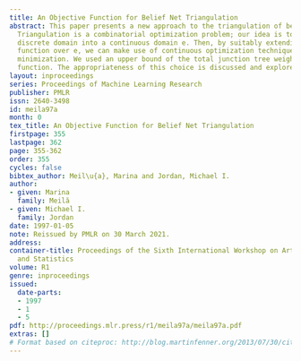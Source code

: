 ```yaml
---
title: An Objective Function for Belief Net Triangulation
abstract: This paper presents a new approach to the triangulation of belief networks.
  Triangulation is a combinatorial optimization problem; our idea is to embed its
  discrete domain into a continuous domain e. Then, by suitably extending the objective
  function over e, we can make use of continuous optimization techniques to do the
  minimization. We used an upper bound of the total junction tree weight as the cost
  function. The appropriateness of this choice is discussed and explored by simulations.
layout: inproceedings
series: Proceedings of Machine Learning Research
publisher: PMLR
issn: 2640-3498
id: meila97a
month: 0
tex_title: An Objective Function for Belief Net Triangulation
firstpage: 355
lastpage: 362
page: 355-362
order: 355
cycles: false
bibtex_author: Meil\u{a}, Marina and Jordan, Michael I.
author:
- given: Marina
  family: Meilă
- given: Michael I.
  family: Jordan
date: 1997-01-05
note: Reissued by PMLR on 30 March 2021.
address:
container-title: Proceedings of the Sixth International Workshop on Artificial Intelligence
  and Statistics
volume: R1
genre: inproceedings
issued:
  date-parts:
  - 1997
  - 1
  - 5
pdf: http://proceedings.mlr.press/r1/meila97a/meila97a.pdf
extras: []
# Format based on citeproc: http://blog.martinfenner.org/2013/07/30/citeproc-yaml-for-bibliographies/
---
```

